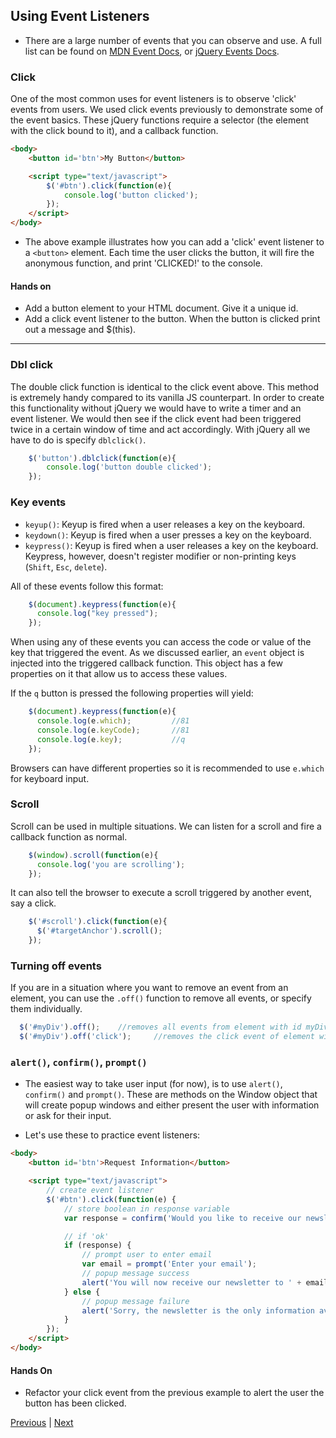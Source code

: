 ## Using Event Listeners
* There are a large number of events that you can observe and use. A full list can be found on [MDN Event Docs][mdn], or [jQuery Events Docs][jQueryEvents].

### Click
One of the most common uses for event listeners is to observe 'click' events from users. We used click events previously to demonstrate some of the event basics. These jQuery functions require a selector (the element with the click bound to it), and a callback function.

```html
<body>
    <button id='btn'>My Button</button>

    <script type="text/javascript">
        $('#btn').click(function(e){
            console.log('button clicked');
        });
    </script>
</body>
```

* The above example illustrates how you can add a 'click' event listener to a `<button>` element. Each time the user clicks the button, it will fire the anonymous function, and print 'CLICKED!' to the console.

#### Hands on
* Add a button element to your HTML document. Give it a unique id.
* Add a click event listener to the button. When the button is clicked print out a message and $(this).

<hr>

### Dbl click
The double click function is identical to the click event above. This method is extremely handy compared to its vanilla JS counterpart. In order to create this functionality without jQuery we would have to write a timer and an event listener. We would then see if the click event had been triggered twice in a certain window of time and act accordingly. With jQuery all we have to do is specify ``dblclick()``.

```javascript
    $('button').dblclick(function(e){
        console.log('button double clicked');
    });
```
### Key events
* `keyup()`: Keyup is fired when a user releases a key on the keyboard.
* `keydown()`: Keyup is fired when a user presses a key on the keyboard.
* `keypress()`: Keyup is fired when a user releases a key on the keyboard. Keypress, however, doesn't register modifier or non-printing keys (`Shift`, `Esc`, `delete`).

All of these events follow this format:
```javascript
    $(document).keypress(function(e){
      console.log("key pressed");
    });
```

When using any of these events you can access the code or value of the key that triggered the event. As we discussed earlier, an `event` object is injected into the triggered callback function. This object has a few properties on it that allow us to access these values.

If the `q` button is pressed the following properties will yield:
```javascript
    $(document).keypress(function(e){
      console.log(e.which);         //81
      console.log(e.keyCode);       //81
      console.log(e.key);           //q
    });
```

Browsers can have different properties so it is recommended to use `e.which` for keyboard input.

### Scroll
Scroll can be used in multiple situations. We can listen for a scroll and fire a callback function as normal.
```javascript
    $(window).scroll(function(e){
      console.log('you are scrolling');
    });
```

 It can also tell the browser to execute a scroll triggered by another event, say a click.
```javascript
    $('#scroll').click(function(e){
      $('#targetAnchor').scroll();
    });
```

### Turning off events
If you are in a situation where you want to remove an event from an element, you can use the `.off()` function to remove all events, or specify them individually.

```javascript
  $('#myDiv').off();    //removes all events from element with id myDiv
  $('#myDiv').off('click');     //removes the click event of element with id myDiv
```

### `alert()`, `confirm()`, `prompt()`
* The easiest way to take user input (for now), is to use `alert()`, `confirm()` and `prompt()`. These are methods on the Window object that will create popup windows and either present the user with information or ask for their input.

* Let's use these to practice event listeners:

```html
<body>
    <button id='btn'>Request Information</button>

    <script type="text/javascript">
        // create event listener
        $('#btn').click(function(e) {
        	// store boolean in response variable
            var response = confirm('Would you like to receive our newsletter?');

            // if 'ok'
            if (response) {
            	// prompt user to enter email
                var email = prompt('Enter your email');
                // popup message success
                alert('You will now receive our newsletter to ' + email);
            } else {
            	// popup message failure
                alert('Sorry, the newsletter is the only information available');
            }
        });
    </script>
</body>
```

#### Hands On
* Refactor your click event from the previous example to alert the user the button has been clicked.


[Previous](listeningForEvents.md) | [Next](eventObject.md)


[mdn]:https://developer.mozilla.org/en-US/docs/Web/Events
[jQueryEvents]:https://api.jquery.com/category/events/
